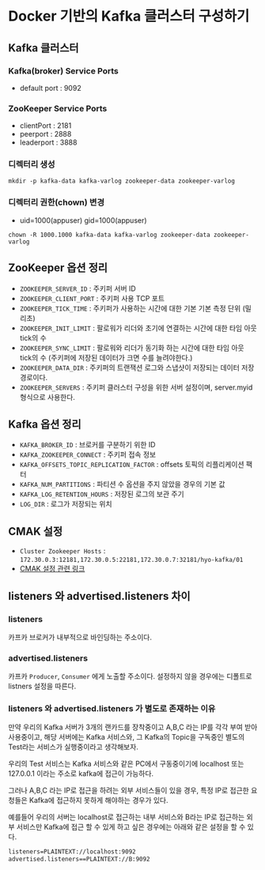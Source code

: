 # Docker 기반의 Kafka 클러스터 구성하기

## Kafka 클러스터

### Kafka(broker) Service Ports

- default port : 9092

### ZooKeeper Service Ports

- clientPort : 2181
- peerport : 2888
- leaderport : 3888

### 디렉터리 생성

```
mkdir -p kafka-data kafka-varlog zookeeper-data zookeeper-varlog
```

### 디렉터리 권한(chown) 변경

- uid=1000(appuser) gid=1000(appuser)

```
chown -R 1000.1000 kafka-data kafka-varlog zookeeper-data zookeeper-varlog
```

## ZooKeeper 옵션 정리

- `ZOOKEEPER_SERVER_ID` : 주키퍼 서버 ID
- `ZOOKEEPER_CLIENT_PORT` : 주키퍼 사용 TCP 포트
- `ZOOKEEPER_TICK_TIME` : 주키퍼가 사용하는 시간에 대한 기본 기본 측정 단위 (밀리초)
- `ZOOKEEPER_INIT_LIMIT` : 팔로워가 리더와 초기에 연결하는 시간에 대한 타임 아웃 tick의 수
- `ZOOKEEPER_SYNC_LIMIT` : 팔로워와 리더가 동기화 하는 시간에 대한 타임 아웃 tick의 수 (주키퍼에 저장된 데이터가 크면 수를 늘려야한다.)
- `ZOOKEEPER_DATA_DIR` : 주키퍼의 트랜잭션 로그와 스냅샷이 저장되는 데이터 저장 경로이다.
- `ZOOKEEPER_SERVERS` : 주키퍼 클러스터 구성을 위한 서버 설정이며, server.myid 형식으로 사용한다.

## Kafka 옵션 정리

- `KAFKA_BROKER_ID` : 브로커를 구분하기 위한 ID
- `KAFKA_ZOOKEEPER_CONNECT` : 주키퍼 접속 정보
- `KAFKA_OFFSETS_TOPIC_REPLICATION_FACTOR` : offsets 토픽의 리플리케이션 팩터
- `KAFKA_NUM_PARTITIONS` : 파티션 수 옵션을 주지 않았을 경우의 기본 값
- `KAFKA_LOG_RETENTION_HOURS` : 저장된 로그의 보관 주기
- `LOG_DIR` : 로그가 저장되는 위치

## CMAK 설정

- `Cluster Zookeeper Hosts` : `172.30.0.3:12181,172.30.0.5:22181,172.30.0.7:32181/hyo-kafka/01`
- [CMAK 설정 관련 링크](https://program-error-review.tistory.com/52)

## listeners 와 advertised.listeners 차이

### listeners

카프카 브로커가 내부적으로 바인딩하는 주소이다.

### advertised.listeners

카프카 `Producer`, `Consumer` 에게 노출할 주소이다. 설정하지 않을 경우에는 디폴트로 listners 설정을 따른다.

### listeners 와 advertised.listeners 가 별도로 존재하는 이유

만약 우리의 Kafka 서버가 3개의 랜카드를 장착중이고 A,B,C 라는 IP를 각각 부여 받아 사용중이고, 해당 서버에는 Kafka 서비스와, 그 Kafka의 Topic을 구독중인 별도의 Test라는 서비스가
실행중이라고 생각해보자.

우리의 Test 서비스는 Kafka 서비스와 같은 PC에서 구동중이기에 localhost 또는 127.0.0.1 이라는 주소로 kafka에 접근이 가능하다.

그러나 A,B,C 라는 IP로 접근을 하려는 외부 서비스들이 있을 경우, 특정 IP로 접근한 요청들은 Kafka에 접근하지 못하게 해야하는 경우가 있다.

예를들어 우리의 서버는 localhost로 접근하는 내부 서비스와 B라는 IP로 접근하는 외부 서비스만 Kafka에 접근 할 수 있게 하고 싶은 경우에는 아래와 같은 설정을 할 수 있다.

```markdown
listeners=PLAINTEXT://localhost:9092
advertised.listeners==PLAINTEXT://B:9092
```
